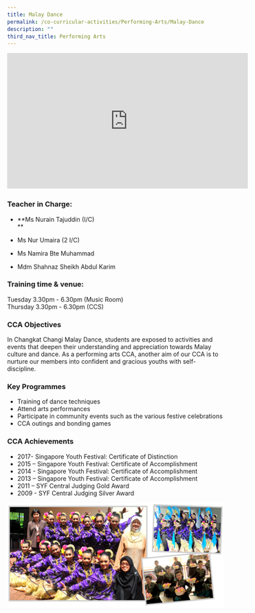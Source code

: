 ```yaml
---
title: Malay Dance
permalink: /co-curricular-activities/Performing-Arts/Malay-Dance
description: ""
third_nav_title: Performing Arts
---
```

<iframe width="560" height="315" src="https://www.youtube.com/embed/wn6CY39Fhos" title="YouTube video player" frameborder="0" allow="accelerometer; autoplay; clipboard-write; encrypted-media; gyroscope; picture-in-picture" allowfullscreen></iframe>

### Teacher in Charge:

  

*   **Ms Nurain Tajuddin (I/C)  
    **
*   Ms Nur Umaira (2 I/C)  
    
*   Ms Namira Bte Muhammad
*   Mdm Shahnaz Sheikh Abdul Karim  
    

###   Training time & venue:

Tuesday 3.30pm - 6.30pm (Music Room)  
Thursday 3.30pm - 6.30pm (CCS)  
  

### CCA Objectives

  
In Changkat Changi Malay Dance, students are exposed to activities and events that deepen their understanding and appreciation towards Malay culture and dance. As a performing arts CCA, another aim of our CCA is to nurture our members into confident and gracious youths with self-discipline.

###   Key Programmes

  

*   Training of dance techniques
*   Attend arts performances
*   Participate in community events such as the various festive celebrations
*   CCA outings and bonding games

###   CCA Achievements

  
*   2017- Singapore Youth Festival: Certificate of Distinction
*   2015 – Singapore Youth Festival: Certificate of Accomplishment
*   2014 - Singapore Youth Festival: Certificate of Accomplishment
*   2013 – Singapore Youth Festival: Certificate of Accomplishment
*   2011 – SYF Central Judging Gold Award
*   2009 - SYF Central Judging Silver Award

![](/images/3-4.png)